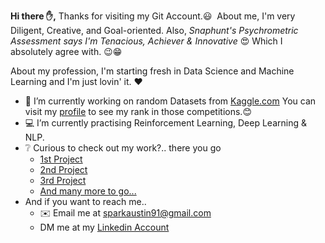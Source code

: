 **Hi there ✋,**
Thanks for visiting my Git Account.😃 ️ 
About me, I'm very Diligent, Creative, and Goal-oriented. Also, *Snaphunt's Psychrometric Assessment says I'm Tenacious, Achiever & Innovative* 😍  Which I absolutely agree with. 😉😁

About my profession, I'm starting fresh in Data Science and Machine Learning and I'm just lovin' it. ❤️
- 📃 I’m currently working on random Datasets from [Kaggle.com](https://www.kaggle.com/) You can visit my [profile](https://www.kaggle.com/sparkaustin) to see my rank in those competitions.😊
- 💻 I’m currently practising Reinforcement Learning, Deep Learning & NLP.
-  ❔ Curious to check out my work?.. there you go
    * [1st Project](https://colab.research.google.com/drive/1Cme1VuBRfwDmlHpRcBPPQZ44oeq3I_pk?usp=sharing)
    * [2nd Project](https://colab.research.google.com/drive/1l1TEts8h5PhNVuAdi3K_YmsOR48FJDyB?usp=sharing)
    * [3rd Project](https://colab.research.google.com/drive/1mp5WiS3C_6SfQvPUzu-6Y9YJXGQA6FA8?usp=sharing)
    * [And many more to go...]()
- And if you want to reach me..
    * ✉️ Email me at sparkaustin91@gmail.com 
    * DM me at my [Linkedin Account](https://www.linkedin.com/in/nitin-kashyap/)
